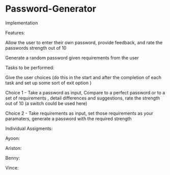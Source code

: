 # Password-Generator

Implementation


Features:

Allow the user to enter their own password, provide feedback, and rate the passwords strength out of 10

Generate a random password given requirements from the user  


Tasks to be performed:

Give the user choices (do this in the start and after the completion of each task and set up some sort of exit option )

Choice 1 - Take a password as input, Compare to a perfect password or to a set of requirements , detail differences and suggestions, rate the strength out of 10 (a switch could be used here)  

Choice 2 - Take requirements as input, set those requirements as your paramaters, generate a password with the required strength



Individual Assigments:

Ayoon: 

Ariston:

Benny:

Vince:
